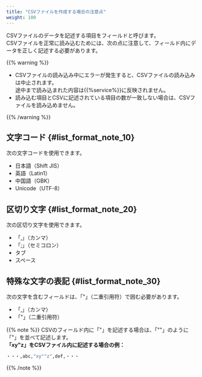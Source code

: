 ```yaml
---
title: "CSVファイルを作成する場合の注意点"
weight: 100
---
```


CSVファイルのデータを記述する項目をフィールドと呼びます。  
CSVファイルを正常に読み込むためには、次の点に注意して、フィールド内にデータを正しく記述する必要があります。  

{{% warning %}}

* CSVファイルの読み込み中にエラーが発生すると、CSVファイルの読み込みは中止されます。  
  途中まで読み込まれた内容は{{%service%}}に反映されません。  
* 読み込む項目とCSVに記述されている項目の数が一致しない場合は、CSVファイルを読み込めません。  

{{% /warning %}}

## 文字コード {#list_format_note_10}

次の文字コードを使用できます。  

* 日本語（Shift JIS）
* 英語（Latin1）
* 中国語（GBK）
* Unicode（UTF-8）  

## 区切り文字 {#list_format_note_20}

次の区切り文字を使用できます。  

* 「,」（カンマ）
* 「;」（セミコロン）
* タブ
* スペース

## 特殊な文字の表記 {#list_format_note_30}

次の文字を含むフィールドは、「"」（二重引用符）で囲む必要があります。  

* 「,」（カンマ）
* 「"」（二重引用符）

{{% note %}}
CSVのフィールド内に「"」を記述する場合は、「""」のように「"」を並べて記述します。  
<b>「xy"z」をCSVファイル内に記述する場合の例：</b>  

```bash
・・・,abc,"xy""z",def,・・・
```

{{% /note %}}
